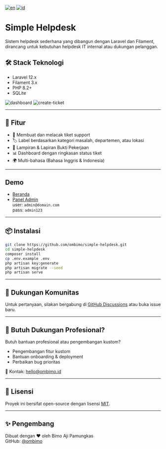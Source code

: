 [![en](https://img.shields.io/badge/lang-en-blue.svg)](README.md)
[![id](https://img.shields.io/badge/lang-id-green.svg)](README.id.md)

# Simple Helpdesk

Sistem helpdesk sederhana yang dibangun dengan Laravel dan Filament, dirancang untuk kebutuhan helpdesk IT internal atau dukungan pelanggan.

## 🛠️ Stack Teknologi

- Laravel 12.x
- Filament 3.x
- PHP 8.2+
- SQLite

![dashboard](https://nos.jkt-1.neo.id/ombimo/simple-helpdesk/dashboard.png)
![create-ticket](https://nos.jkt-1.neo.id/ombimo/simple-helpdesk/create-ticket.png)

---

## 🚀 Fitur

- 🧾 Membuat dan melacak tiket support  
- 🏷️ Label berdasarkan kategori masalah, departemen, atau lokasi  
- 📎 Lampiran & Lapiran Bukti Pekerjaan  
- 📊 Dashboard dengan ringkasan status tiket  
- 🌍 Multi-bahasa (Bahasa Inggris & Indonesia)  

---

## Demo

- [Beranda](https://simple-helpdesk.ombimo.id/)
- [Panel Admin](https://simple-helpdesk.ombimo.id/admin)  
  user: `admin@domain.com`  
  pass: `admin123`

---

## 📦 Instalasi

```bash
git clone https://github.com/ombimo/simple-helpdesk.git
cd simple-helpdesk
composer install
cp .env.example .env
php artisan key:generate
php artisan migrate --seed
php artisan serve
```
---

## 💬 Dukungan Komunitas

Untuk pertanyaan, silakan bergabung di [GitHub Discussions](https://github.com/ombimo/simple-helpdesk/discussions) atau buka issue baru.

---

## 💼 Butuh Dukungan Profesional?

Butuh bantuan profesional atau pengembangan kustom?

- Pengembangan fitur kustom
- Bantuan onboarding & deployment
- Perbaikan bug prioritas

📩 Kontak: hello@ombimo.id

---

## 📄 Lisensi

Proyek ini bersifat open-source dengan lisensi [MIT](LICENSE).

---

## ✨ Pengembang

Dibuat dengan ❤️ oleh Bimo Aji Pamungkas  
GitHub: [@ombimo](https://github.com/ombimo)
